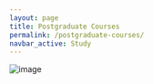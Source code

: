 ```yaml
---
layout: page
title: Postgraduate Courses
permalink: /postgraduate-courses/
navbar_active: Study
---
```




![image](https://user-images.githubusercontent.com/11540782/153721548-e866df9f-aa0a-46c2-948e-a8b743b25058.png)
